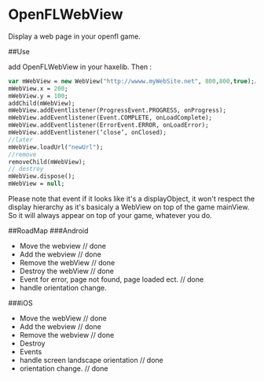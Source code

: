 OpenFLWebView
=============

Display a web page in your openfl game.

##Use

add OpenFLWebView in your haxelib.
Then :

  ```haxe
  var mWebView = new WebView("http://wwww.myWebSite.net", 800,800,true);// true specifies that we want to add a close button to the view.
  mWebView.x = 200;
  mWebView.y = 100;
  addChild(mWebView);
  mWebView.addEventlistener(ProgressEvent.PROGRESS, onProgress);
  mWebView.addEventlistener(Event.COMPLETE, onLoadComplete);
  mWebView.addEventlistener(ErrorEvent.ERROR, onLoadError);
  mWebView.addEventlistener(‘close’, onClosed);
  //later
  mWebView.loadUrl("newUrl");
  //remove
  removeChild(mWebView);
  // destroy
  mWebView.dispose();
  mWebView = null;
  ```
Please note that event if it looks like it's a displayObject, it won't respect the display hierarchy as it's basicaly a WebView on top of the game mainView. 
So it will always appear on top of your game, whatever you do.

  
##RoadMap
###Android
* Move the webview // done 
* Add the webview // done
* Remove the webView // done
* Destroy the webView // done
* Event for error, page not found, page loaded ect. // done
* handle orientation change.

###iOS
* Move the webView // done
* Add the webview // done
* Remove the webview // done
* Destroy
* Events
* handle screen landscape orientation // done
* orientation change. // done
